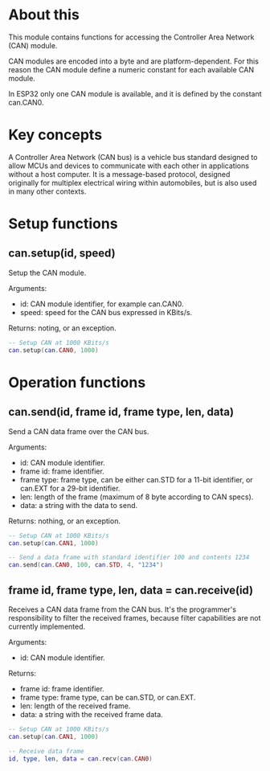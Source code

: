 # About this

This module contains functions for accessing the Controller Area Network (CAN) module.

CAN modules are encoded into a byte and are platform-dependent. For this reason the CAN module define a numeric constant for each available CAN module.

In ESP32 only one CAN module is available, and it is defined by the constant can.CAN0.

# Key concepts

A Controller Area Network (CAN bus) is a vehicle bus standard designed to allow MCUs and devices to communicate with each other in applications without a host computer. It is a message-based protocol, designed originally for multiplex electrical wiring within automobiles, but is also used in many other contexts.

# Setup functions

## can.setup(id, speed)

Setup the CAN module.

Arguments:

* id: CAN module identifier, for example can.CAN0.
* speed: speed for the CAN bus expressed in KBits/s.

Returns: noting, or an exception.

```lua
-- Setup CAN at 1000 KBits/s
can.setup(can.CAN0, 1000)
```

# Operation functions

## can.send(id, frame id, frame type, len, data)

Send a CAN data frame over the CAN bus.

Arguments:

* id: CAN module identifier.
* frame id: frame identifier.
* frame type: frame type, can be either can.STD for a 11-bit identifier, or can.EXT for a 29-bit identifier.
* len: length of the frame (maximum of 8 byte according to CAN specs).
* data: a string with the data to send.

Returns: nothing, or an exception.


```lua
-- Setup CAN at 1000 KBits/s
can.setup(can.CAN1, 1000)

-- Send a data frame with standard identifier 100 and contents 1234
can.send(can.CAN0, 100, can.STD, 4, "1234")
```

## frame id, frame type, len, data = can.receive(id)

Receives a CAN data frame from the CAN bus. It's the programmer's responsibility to filter the received frames, because filter capabilities are not currently implemented.

Arguments:

* id: CAN module identifier.

Returns:

* frame id: frame identifier.
* frame type: frame type, can be can.STD, or can.EXT.
* len: length of the received frame.
* data: a string with the received frame data.


```lua
-- Setup CAN at 1000 KBits/s
can.setup(can.CAN1, 1000)

-- Receive data frame
id, type, len, data = can.recv(can.CAN0)
```